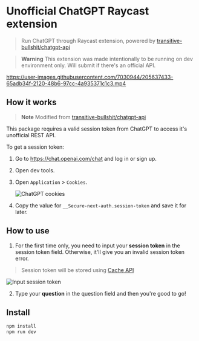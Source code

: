 # Unofficial ChatGPT Raycast extension

> Run ChatGPT through Raycast extension, powered by [transitive-bullshit/chatgpt-api](https://github.com/transitive-bullshit/chatgpt-api)

> **Warning**
> This extension was made intentionally to be running on dev environment only. Will submit if there's an official API.


https://user-images.githubusercontent.com/7030944/205637433-65adb34f-2120-48b6-97cc-4a935371c1c3.mp4


## How it works

> **Note**
> Modified from [transitive-bullshit/chatgpt-api](https://github.com/transitive-bullshit/chatgpt-api)

This package requires a valid session token from ChatGPT to access it's unofficial REST API.

To get a session token:
1. Go to https://chat.openai.com/chat and log in or sign up.
2. Open dev tools.
3. Open `Application` > `Cookies`.

   ![ChatGPT cookies](https://github.com/transitive-bullshit/chatgpt-api/blob/main/media/session-token.png?raw=true)
   
4. Copy the value for `__Secure-next-auth.session-token` and save it for later.

## How to use

1. For the first time only, you need to input your __session token__ in the session token field. Otherwise, it'll give you an invalid session token error.
> Session token will be stored using [Cache API](https://developers.raycast.com/api-reference/cache)

![Input session token](https://user-images.githubusercontent.com/7030944/205638580-369ca0a2-d59f-4190-b3bf-46738e9a28e7.png)

2. Type your __question__ in the question field and then you're good to go!


## Install

```bash
npm install
npm run dev
```
